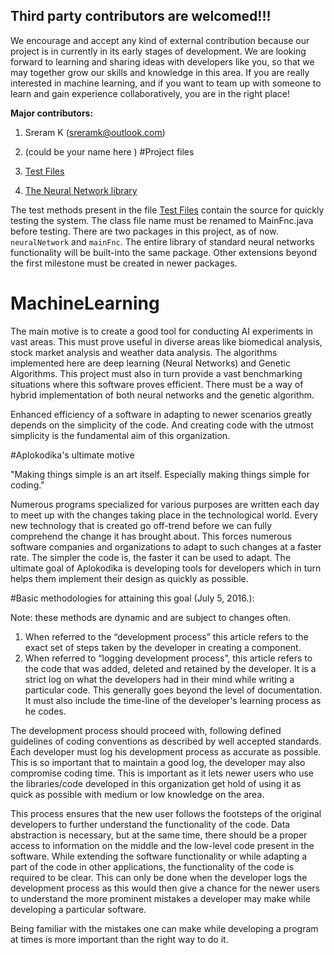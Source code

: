 ## Third party contributors are welcomed!!! 

We encourage and accept any kind of external contribution because our project is in currently in its early stages of development. We are looking forward to learning and sharing ideas with developers like you, so that we may together grow our skills and knowledge in this area. If you are really interested in machine learning, and if you want to team up with someone to learn and gain experience collaboratively, you are in the right place! 

**Major contributors:**  

1.	Sreram K (sreramk@outlook.com) 
2.	(could be your name here )
#Project files


1.	[Test Files](https://github.com/Aplokodika/MachineLearning/tree/master/ToBeTested/src/mainFnc)
2.	[The Neural Network library](https://github.com/Aplokodika/MachineLearning/tree/master/ToBeTested/src/neuralNetwork)

The test methods present in the file [Test Files](https://github.com/Aplokodika/MachineLearning/tree/master/ToBeTested/src/mainFnc) contain the source for quickly testing the system. The class file name must be renamed to MainFnc.java before testing. There are two packages in this project, as of now. `neuralNetwork` and `mainFnc`. The entire library of standard neural networks functionality will be built-into the same package. Other extensions beyond the first milestone must be created in newer packages. 

# MachineLearning

The main motive is to create a good tool for conducting AI experiments in vast areas. This must prove useful in diverse areas like biomedical analysis, stock market analysis and weather data analysis. The algorithms implemented here are deep learning (Neural Networks) and Genetic Algorithms. This project must also in turn provide a vast benchmarking situations where this software proves efficient. There must be a way of hybrid implementation of both neural networks and the genetic algorithm. 

Enhanced efficiency of a software in adapting to newer scenarios greatly depends on the simplicity of the code.  And creating code with the utmost simplicity is the fundamental aim of this organization. 

#Aplokodika's ultimate motive

"Making things simple is an art itself. Especially making things simple for coding."

Numerous programs specialized for various purposes are written each day to meet up with the changes taking place in the technological world. Every new technology that is created go off-trend before we can fully comprehend the change it has brought about. This forces numerous software companies and organizations to adapt to such changes at a faster rate. The simpler the code is, the faster it can be used to adapt. The ultimate goal of Aplokodika is developing tools for developers which in turn helps them implement their design as quickly as possible. 


#Basic methodologies for attaining this goal (July 5, 2016.): 

Note: these methods are dynamic and are subject to changes often. 

1. When referred to the “development process” this article refers to the exact set of steps taken by the developer in creating a component. 
2. When referred to “logging development process”, this article refers to the code that was added, deleted and retained by the developer. It is a strict log on what the developers had in their mind while writing a particular code. This generally goes beyond the level of documentation. It must also include the time-line of the developer's learning process as he codes. 

The development process should proceed with, following defined guidelines of coding conventions as described by well accepted standards. Each developer must log his development process as accurate as possible. This is so important that to maintain a good log, the developer may also compromise coding time. This is important as it lets newer users who use the libraries/code developed in this organization get hold of using it as quick as possible with medium or low knowledge on the area.

This process ensures that the new user follows the footsteps of the original developers to further understand the functionality of the code. Data abstraction is necessary, but at the same time, there should be a proper access to information on the middle and the low-level code present in the software. While extending the software functionality or while adapting a part of the code in other applications, the functionality of the code is required to be clear. This can only be done when the developer logs the development process as this would then give a chance for the newer users to understand the more prominent mistakes a developer may make while developing a particular software. 

Being familiar with the mistakes one can make while developing a program at times is more important than the right way to do it.
